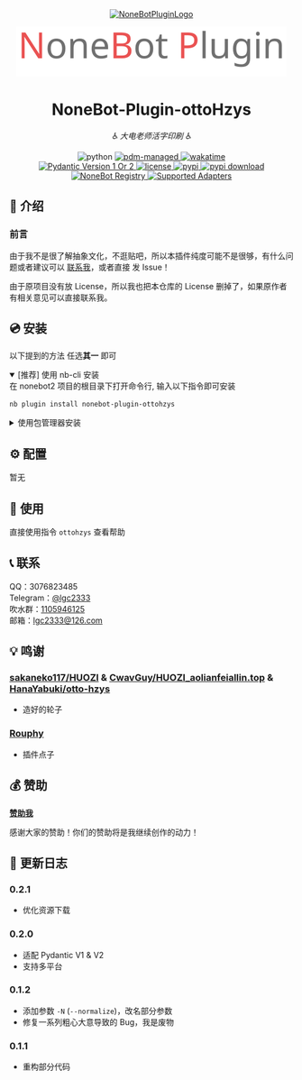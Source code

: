 <!-- markdownlint-disable MD031 MD033 MD036 MD041 -->

<div align="center">

<a href="https://v2.nonebot.dev/store">
  <img src="https://raw.githubusercontent.com/A-kirami/nonebot-plugin-template/resources/nbp_logo.png" width="180" height="180" alt="NoneBotPluginLogo">
</a>

<p>
  <img src="https://raw.githubusercontent.com/lgc-NB2Dev/readme/main/template/plugin.svg" alt="NoneBotPluginText">
</p>

# NoneBot-Plugin-ottoHzys

_♿ 大电老师活字印刷 ♿_

<img src="https://img.shields.io/badge/python-3.9+-blue.svg" alt="python">
<a href="https://pdm.fming.dev">
  <img src="https://img.shields.io/badge/pdm-managed-blueviolet" alt="pdm-managed">
</a>
<a href="https://wakatime.com/badge/user/b61b0f9a-f40b-4c82-bc51-0a75c67bfccf/project/897d1918-c2d7-4e7c-b84c-b33ba640cbf2">
  <img src="https://wakatime.com/badge/user/b61b0f9a-f40b-4c82-bc51-0a75c67bfccf/project/897d1918-c2d7-4e7c-b84c-b33ba640cbf2.svg" alt="wakatime">
</a>

<br />

<a href="https://pydantic.dev">
  <img src="https://img.shields.io/endpoint?url=https://raw.githubusercontent.com/lgc-NB2Dev/readme/main/template/pyd-v1-or-v2.json" alt="Pydantic Version 1 Or 2" >
</a>
<a href="./LICENSE">
  <img src="https://img.shields.io/github/license/lgc-NB2Dev/nonebot-plugin-ottohzys.svg" alt="license">
</a>
<a href="https://pypi.python.org/pypi/nonebot-plugin-ottohzys">
  <img src="https://img.shields.io/pypi/v/nonebot-plugin-ottohzys.svg" alt="pypi">
</a>
<a href="https://pypi.python.org/pypi/nonebot-plugin-ottohzys">
  <img src="https://img.shields.io/pypi/dm/nonebot-plugin-ottohzys" alt="pypi download">
</a>

<br />

<a href="https://registry.nonebot.dev/plugin/nonebot-plugin-ottohzys:nonebot_plugin_ottohzys">
  <img src="https://img.shields.io/endpoint?url=https%3A%2F%2Fnbbdg.lgc2333.top%2Fplugin%2Fnonebot-plugin-ottohzys" alt="NoneBot Registry">
</a>
<a href="https://registry.nonebot.dev/plugin/nonebot-plugin-ottohzys:nonebot_plugin_ottohzys">
  <img src="https://img.shields.io/endpoint?url=https%3A%2F%2Fnbbdg.lgc2333.top%2Fplugin-adapters%2Fnonebot-plugin-ottohzys" alt="Supported Adapters">
</a>

</div>

## 📖 介绍

### 前言

由于我不是很了解抽象文化，不逛贴吧，所以本插件纯度可能不是很够，有什么问题或者建议可以 [联系我](#-联系)，或者直接 发 Issue！

由于原项目没有放 License，所以我也把本仓库的 License 删掉了，如果原作者有相关意见可以直接联系我。

## 💿 安装

以下提到的方法 任选**其一** 即可

<details open>
<summary>[推荐] 使用 nb-cli 安装</summary>
在 nonebot2 项目的根目录下打开命令行, 输入以下指令即可安装

```bash
nb plugin install nonebot-plugin-ottohzys
```

</details>

<details>
<summary>使用包管理器安装</summary>
在 nonebot2 项目的插件目录下, 打开命令行, 根据你使用的包管理器, 输入相应的安装命令

<details>
<summary>pip</summary>

```bash
pip install nonebot-plugin-ottohzys
```

</details>
<details>
<summary>pdm</summary>

```bash
pdm add nonebot-plugin-ottohzys
```

</details>
<details>
<summary>poetry</summary>

```bash
poetry add nonebot-plugin-ottohzys
```

</details>
<details>
<summary>conda</summary>

```bash
conda install nonebot-plugin-ottohzys
```

</details>

打开 nonebot2 项目根目录下的 `pyproject.toml` 文件, 在 `[tool.nonebot]` 部分的 `plugins` 项里追加写入

```toml
[tool.nonebot]
plugins = [
    # ...
    "nonebot_plugin_ottohzys"
]
```

</details>

## ⚙️ 配置

暂无

## 🎉 使用

直接使用指令 `ottohzys` 查看帮助

## 📞 联系

QQ：3076823485  
Telegram：[@lgc2333](https://t.me/lgc2333)  
吹水群：[1105946125](https://jq.qq.com/?_wv=1027&k=Z3n1MpEp)  
邮箱：<lgc2333@126.com>

## 💡 鸣谢

### [sakaneko117/HUOZI](https://github.com/sakaneko117/HUOZI) & [CwavGuy/HUOZI_aolianfeiallin.top](https://github.com/CwavGuy/HUOZI_aolianfeiallin.top) & [HanaYabuki/otto-hzys](https://github.com/HanaYabuki/otto-hzys)

- 造好的轮子

### [Rouphy](https://github.com/Rouphy)

- 插件点子

## 💰 赞助

**[赞助我](https://blog.lgc2333.top/donate)**

感谢大家的赞助！你们的赞助将是我继续创作的动力！

## 📝 更新日志

### 0.2.1

- 优化资源下载

### 0.2.0

- 适配 Pydantic V1 & V2
- 支持多平台

### 0.1.2

- 添加参数 `-N` (`--normalize`)，改名部分参数
- 修复一系列粗心大意导致的 Bug，我是废物

### 0.1.1

- 重构部分代码
